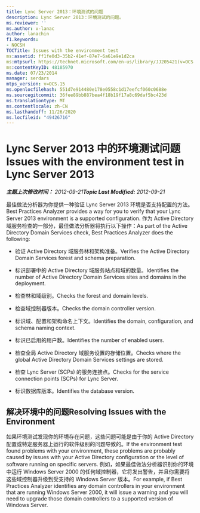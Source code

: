 ```yaml
---
title: Lync Server 2013：环境测试的问题
description: Lync Server 2013：环境测试的问题。
ms.reviewer: ''
ms.author: v-lanac
author: lanachin
f1.keywords:
- NOCSH
TOCTitle: Issues with the environment test
ms:assetid: ff1fe0d3-35b2-41ef-87e7-6a61e9e1d2ca
ms:mtpsurl: https://technet.microsoft.com/en-us/library/JJ205421(v=OCS.15)
ms:contentKeyID: 48185970
ms.date: 07/23/2014
manager: serdars
mtps_version: v=OCS.15
ms.openlocfilehash: 551d7e914480e178e0558c1d17eefcf060c0688e
ms.sourcegitcommit: 36fee89bb887bea4f18b19f17a8c69daf5bc423d
ms.translationtype: MT
ms.contentlocale: zh-CN
ms.lasthandoff: 11/26/2020
ms.locfileid: "49426716"
---
```

# <a name="issues-with-the-environment-test-in-lync-server-2013"></a><span data-ttu-id="73ff7-103">Lync Server 2013 中的环境测试问题</span><span class="sxs-lookup"><span data-stu-id="73ff7-103">Issues with the environment test in Lync Server 2013</span></span>

<div data-xmlns="http://www.w3.org/1999/xhtml">

<div class="topic" data-xmlns="http://www.w3.org/1999/xhtml" data-msxsl="urn:schemas-microsoft-com:xslt" data-cs="https://msdn.microsoft.com/">

<div data-asp="https://msdn2.microsoft.com/asp">



</div>

<div id="mainSection">

<div id="mainBody"><span data-ttu-id="73ff7-104">

<span> </span></span><span class="sxs-lookup"><span data-stu-id="73ff7-104">

<span> </span></span></span>

<span data-ttu-id="73ff7-105">_**主题上次修改时间：** 2012-09-21_</span><span class="sxs-lookup"><span data-stu-id="73ff7-105">_**Topic Last Modified:** 2012-09-21_</span></span>

<span data-ttu-id="73ff7-106">最佳做法分析器为你提供一种验证 Lync Server 2013 环境是否支持配置的方法。</span><span class="sxs-lookup"><span data-stu-id="73ff7-106">Best Practices Analyzer provides a way for you to verify that your Lync Server 2013 environment is a supported configuration.</span></span> <span data-ttu-id="73ff7-107">作为 Active Directory 域服务检查的一部分，最佳做法分析器将执行以下操作：</span><span class="sxs-lookup"><span data-stu-id="73ff7-107">As part of the Active Directory Domain Services check, Best Practices Analyzer does the following:</span></span>

  - <span data-ttu-id="73ff7-108">验证 Active Directory 域服务林和架构准备。</span><span class="sxs-lookup"><span data-stu-id="73ff7-108">Verifies the Active Directory Domain Services forest and schema preparation.</span></span>

  - <span data-ttu-id="73ff7-109">标识部署中的 Active Directory 域服务站点和域的数量。</span><span class="sxs-lookup"><span data-stu-id="73ff7-109">Identifies the number of Active Directory Domain Services sites and domains in the deployment.</span></span>

  - <span data-ttu-id="73ff7-110">检查林和域级别。</span><span class="sxs-lookup"><span data-stu-id="73ff7-110">Checks the forest and domain levels.</span></span>

  - <span data-ttu-id="73ff7-111">检查域控制器版本。</span><span class="sxs-lookup"><span data-stu-id="73ff7-111">Checks the domain controller version.</span></span>

  - <span data-ttu-id="73ff7-112">标识域、配置和架构命名上下文。</span><span class="sxs-lookup"><span data-stu-id="73ff7-112">Identifies the domain, configuration, and schema naming context.</span></span>

  - <span data-ttu-id="73ff7-113">标识已启用的用户数。</span><span class="sxs-lookup"><span data-stu-id="73ff7-113">Identifies the number of enabled users.</span></span>

  - <span data-ttu-id="73ff7-114">检查全局 Active Directory 域服务设置的存储位置。</span><span class="sxs-lookup"><span data-stu-id="73ff7-114">Checks where the global Active Directory Domain Services settings are stored.</span></span>

  - <span data-ttu-id="73ff7-115">检查 Lync Server (SCPs) 的服务连接点。</span><span class="sxs-lookup"><span data-stu-id="73ff7-115">Checks for the service connection points (SCPs) for Lync Server.</span></span>

  - <span data-ttu-id="73ff7-116">标识数据库版本。</span><span class="sxs-lookup"><span data-stu-id="73ff7-116">Identifies the database version.</span></span>

<div>

## <a name="resolving-issues-with-the-environment"></a><span data-ttu-id="73ff7-117">解决环境中的问题</span><span class="sxs-lookup"><span data-stu-id="73ff7-117">Resolving Issues with the Environment</span></span>

<span data-ttu-id="73ff7-118">如果环境测试发现你的环境存在问题，这些问题可能是由于你的 Active Directory 配置或特定服务器上运行的软件级别的问题导致的。</span><span class="sxs-lookup"><span data-stu-id="73ff7-118">If the environment test found problems with your environment, these problems are probably caused by issues with your Active Directory configuration or the level of software running on specific servers.</span></span> <span data-ttu-id="73ff7-119">例如，如果最佳做法分析器识别你的环境中运行 Windows Server 2000 的任何域控制器，它将发出警告，并且你需要将这些域控制器升级到受支持的 Windows Server 版本。</span><span class="sxs-lookup"><span data-stu-id="73ff7-119">For example, if Best Practices Analyzer identifies any domain controllers in your environment that are running Windows Server 2000, it will issue a warning and you will need to upgrade those domain controllers to a supported version of Windows Server.</span></span>

<span data-ttu-id="73ff7-120"></div>

</div>

<span> </span>

</div>

</div>

</span><span class="sxs-lookup"><span data-stu-id="73ff7-120"></div>

</div>

<span> </span>

</div>

</div>

</span></span></div>

